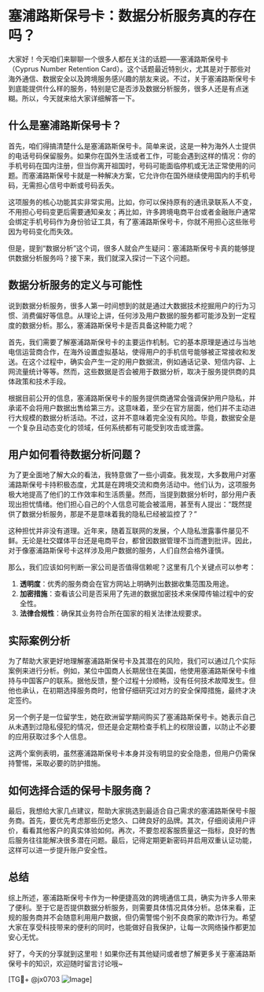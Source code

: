 # 塞浦路斯保号卡：数据分析服务真的存在吗？

大家好！今天咱们来聊聊一个很多人都在关注的话题——塞浦路斯保号卡（Cyprus Number Retention Card）。这个话题最近特别火，尤其是对于那些对海外通信、数据安全以及跨境服务感兴趣的朋友来说。不过，关于塞浦路斯保号卡到底能提供什么样的服务，特别是它是否涉及数据分析服务，很多人还是有点迷糊。所以，今天就来给大家详细解答一下。

## 什么是塞浦路斯保号卡？

首先，咱们得搞清楚什么是塞浦路斯保号卡。简单来说，这是一种为海外人士提供的电话号码保留服务。如果你在国外生活或者工作，可能会遇到这样的情况：你的手机号码在国内注册，但当你离开祖国时，号码可能面临停机或无法正常使用的问题。而塞浦路斯保号卡就是一种解决方案，它允许你在国外继续使用国内的手机号码，无需担心信号中断或号码丢失。

这项服务的核心功能其实非常实用。比如，你可以保持原有的通讯录联系人不变，不用担心号码变更后需要通知亲友；再比如，许多跨境电商平台或者金融账户通常会绑定手机号码作为身份验证工具，有了塞浦路斯保号卡，你就不用担心这些账号因为号码变化而失效。

但是，提到“数据分析”这个词，很多人就会产生疑问：塞浦路斯保号卡真的能够提供数据分析服务吗？接下来，我们就深入探讨一下这个问题。

## 数据分析服务的定义与可能性

说到数据分析服务，很多人第一时间想到的就是通过大数据技术挖掘用户的行为习惯、消费偏好等信息。从理论上讲，任何涉及用户数据的服务都可能涉及到一定程度的数据分析。那么，塞浦路斯保号卡是否具备这种能力呢？

首先，我们需要了解塞浦路斯保号卡的主要运作机制。它的基本原理是通过与当地电信运营商合作，在海外设置虚拟基站，使得用户的手机信号能够被正常接收和发送。在这个过程中，确实会产生一定的用户数据流，例如通话记录、短信内容、上网流量统计等等。然而，这些数据是否会被用于数据分析，取决于服务提供商的具体政策和技术手段。

根据目前公开的信息，塞浦路斯保号卡的服务提供商通常会强调保护用户隐私，并承诺不会将用户数据出售给第三方。这意味着，至少在官方层面，他们并不主动进行大规模的数据分析活动。不过，这并不意味着完全没有风险。毕竟，数据安全是一个复杂且动态变化的领域，任何系统都有可能受到攻击或泄露。

## 用户如何看待数据分析问题？

为了更全面地了解大众的看法，我特意做了一些小调查。我发现，大多数用户对塞浦路斯保号卡持积极态度，尤其是在跨境交流和商务活动中。他们认为，这项服务极大地提高了他们的工作效率和生活质量。然而，当提到数据分析时，部分用户表现出担忧情绪。他们担心自己的个人信息可能会被滥用，甚至有人提出：“既然提供了数据分析服务，那是不是意味着我的隐私已经被监控了？”

这种担忧并非没有道理。近年来，随着互联网的发展，个人隐私泄露事件屡见不鲜。无论是社交媒体平台还是电商平台，都曾因数据管理不当而遭到批评。因此，对于像塞浦路斯保号卡这样涉及用户数据的服务，人们自然会格外谨慎。

那么，我们应该如何判断一家公司是否值得信赖呢？这里有几个关键点可以参考：

1. **透明度**：优秀的服务商会在官方网站上明确列出数据收集范围及用途。
2. **加密措施**：查看该公司是否采用了先进的数据加密技术来保障传输过程中的安全性。
3. **法律合规性**：确保其业务符合所在国家的相关法律法规要求。

## 实际案例分析

为了帮助大家更好地理解塞浦路斯保号卡及其潜在的风险，我们可以通过几个实际案例来进行分析。例如，某位中国商人长期居住在美国，他使用塞浦路斯保号卡维持与中国客户的联系。据他反馈，整个过程十分顺畅，没有任何技术故障发生。但他也承认，在初期选择服务商时，他曾仔细研究过对方的安全保障措施，最终才决定签约。

另一个例子是一位留学生，她在欧洲留学期间购买了塞浦路斯保号卡。她表示自己从未遇到过隐私侵犯的情况，但还是会定期检查手机上的权限设置，以防止不必要的应用获取过多个人信息。

这两个案例表明，虽然塞浦路斯保号卡本身并没有明显的安全隐患，但用户仍需保持警惕，采取必要的防护措施。

## 如何选择合适的保号卡服务商？

最后，我想给大家几点建议，帮助大家挑选到最适合自己需求的塞浦路斯保号卡服务商。首先，要优先考虑那些历史悠久、口碑良好的品牌。其次，仔细阅读用户评价，看看其他客户的真实体验如何。再次，不要忽视客服质量这一指标，良好的售后服务往往能解决很多潜在问题。最后，记得定期更新密码并启用双重认证功能，这样可以进一步提升账户安全性。

## 总结

综上所述，塞浦路斯保号卡作为一种便捷高效的跨境通信工具，确实为许多人带来了便利。至于它是否提供数据分析服务，则需要具体情况具体分析。总体来看，正规的服务商并不会随意利用用户数据，但仍需警惕个别不良商家的欺诈行为。希望大家在享受科技带来的便利的同时，也能做好自我保护，让每一次网络操作都更加安心无忧。

好了，今天的分享就到这里啦！如果你还有其他疑问或者想了解更多关于塞浦路斯保号卡的知识，欢迎随时留言讨论哦~ 

[TG💪+ @jx0703 ![Image](https://github.com/user-attachments/assets/dbca1d08-cadb-493c-b0ec-ad6f7a83f270)]